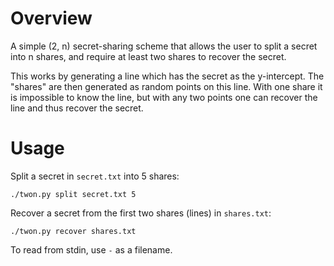 # Overview

A simple (2, n) secret-sharing scheme that allows the user to split a secret
into n shares, and require at least two shares to recover the secret.

This works by generating a line which has the secret as the y-intercept. The
"shares" are then generated as random points on this line. With one share it is
impossible to know the line, but with any two points one can recover the line
and thus recover the secret.

# Usage

Split a secret in `secret.txt` into 5 shares:

`./twon.py split secret.txt 5`

Recover a secret from the first two shares (lines) in `shares.txt`:

`./twon.py recover shares.txt`

To read from stdin, use `-` as a filename.
